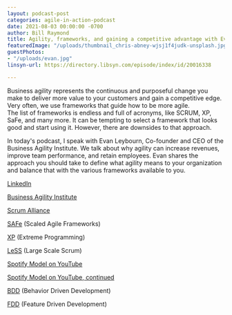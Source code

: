 ```yaml
---
layout: podcast-post
categories: agile-in-action-podcast
date: 2021-08-03 00:00:00 -0700
author: Bill Raymond
title: Agility, frameworks, and gaining a competitive advantage with Evan Leybourn
featuredImage: "/uploads/thumbnail_chris-abney-wjsj1f4judk-unsplash.jpg"
guestPhotos:
- "/uploads/evan.jpg"
linsyn-url: https://directory.libsyn.com/episode/index/id/20016338

---
```

Business agility represents the continuous and purposeful change you make to deliver more value to your customers and gain a competitive edge. Very often, we use frameworks that guide how to be more agile.  
 The list of frameworks is endless and full of acronyms, like SCRUM, XP, SaFe, and many more. It can be tempting to select a framework that looks good and start using it. However, there are downsides to that approach.  
   
 In today's podcast, I speak with Evan Leybourn, Co-founder and CEO of the Business Agility Institute. We talk about why agility can increase revenues, improve team performance, and retain employees. Evan shares the approach you should take to define what agility means to your organization and balance that with the various frameworks available to you.

[LinkedIn](https://www.linkedin.com/in/evanleybourn/ "LinkedIn")

[Business Agility Institute](https://businessagility.institute/ "Business Agility Institute")

[Scrum Alliance](https://www.scrumalliance.org/ "Scrum Alliance")

[SAFe](https://www.scaledagileframework.com/ "SAFe") (Scaled Agile Frameworks)

[XP](https://www.agilealliance.org/glossary/xp/#q=\~(infinite\~false\~filters\~(postType\~(\~'post\~'aa_book\~'aa_event_session\~'aa_experience_report\~'aa_glossary\~'aa_research_paper\~'aa_video)\~tags\~(\~'xp))\~searchTerm\~'\~sort\~false\~sortDirection\~'asc\~page\~1) "XP") (Extreme Programming)

[LeSS](https://less.works/less/framework/index "LeSS") (Large Scale Scrum)

[Spotify Model on YouTube](https://www.youtube.com/watch?v=Yvfz4HGtoPc&list=PLaEqoYnARQrTewzxx9t2IUnAcfLVB0TTu "Spotify Model on YouTube")

[Spotify Model on YouTube, continued](https://www.youtube.com/watch?v=vOt4BbWLWQw&list=PLaEqoYnARQrTewzxx9t2IUnAcfLVB0TTu&index=2 "Spotify Model on YouTube, continued")

[BDD](https://www.agilealliance.org/glossary/bdd/#q=\~(infinite\~false\~filters\~(postType\~(\~'page\~'post\~'aa_book\~'aa_event_session\~'aa_experience_report\~'aa_glossary\~'aa_research_paper\~'aa_video)\~tags\~(\~'bdd))\~searchTerm\~'\~sort\~false\~sortDirection\~'asc\~page\~1) "BDD") (Behavior Driven Development) 

[FDD](http://agilemodeling.com/essays/fdd.htm "FDD") (Feature Driven Development)